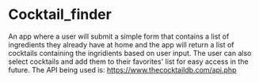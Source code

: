 # Cocktail_finder
An app where a user will submit a simple form that contains a list of ingredients they already have at home and the app will return a list of cocktails containing the ingridients  based on user input. The user can also select cocktails and add them to their favorites' list for easy access in the future. The API being used is: https://www.thecocktaildb.com/api.php


